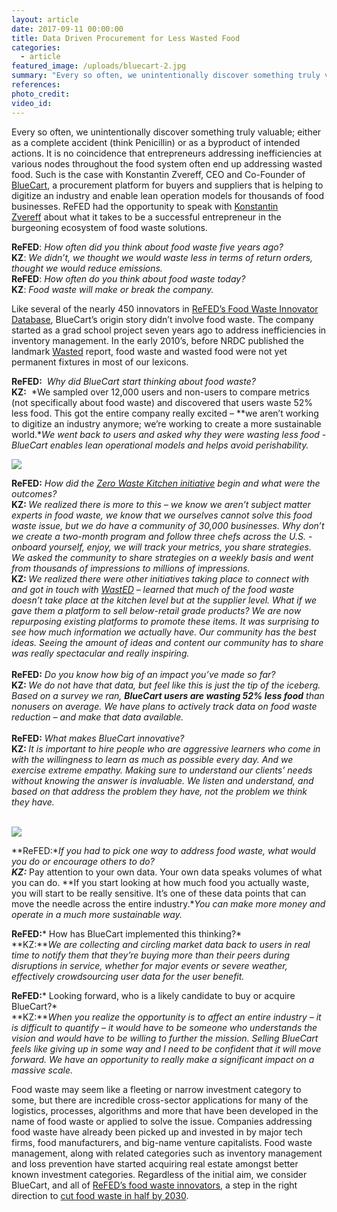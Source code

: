```yaml
---
layout: article
date: 2017-09-11 00:00:00
title: Data Driven Procurement for Less Wasted Food
categories:
  - article
featured_image: /uploads/bluecart-2.jpg
summary: "Every so often, we unintentionally discover something truly valuable; either as a complete accident (think Penicillin) or as a byproduct of intended actions. It is no coincidence that entrepreneurs addressing inefficiencies at various nodes throughout the food system often end up addressing wasted food. Such is the case with Konstantin Zvereff, CEO and Co-Founder of BlueCart, a procurement platform for buyers and suppliers that is helping to digitize an industry and enable lean operation models for thousands of food businesses. ReFED had the opportunity to speak with Konstantin Zvereff\_about what it takes to be a successful entrepreneur in the burgeoning ecosystem of food waste solutions."
references:
photo_credit:
video_id:
---
```



Every so often, we unintentionally discover something truly valuable; either as a complete accident (think Penicillin) or as a byproduct of intended actions. It is no coincidence that entrepreneurs addressing inefficiencies at various nodes throughout the food system often end up addressing wasted food. Such is the case with Konstantin Zvereff, CEO and Co-Founder of [BlueCart](https://www.bluecart.com/), a procurement platform for buyers and suppliers that is helping to digitize an industry and enable lean operation models for thousands of food businesses. ReFED had the opportunity to speak with [Konstantin Zvereff](https://www.bluecart.com/team.html)&nbsp;about what it takes to be a successful entrepreneur in the burgeoning ecosystem of food waste solutions.

**ReFED**: *How often did you think about food waste five years ago?*<br>**KZ**: *We didn’t, we thought we would waste less in terms of return orders, thought we would reduce emissions.*<br>**ReFED**: *How often do you think about food waste today?*<br>**KZ**: *Food waste will make or break the company.*

Like several of the nearly 450 innovators in [ReFED’s Food Waste Innovator Database](http://www.refed.com/tools/innovator-database/), BlueCart’s origin story didn’t involve food waste. The company started as a grad school project seven years ago to address inefficiencies in inventory management. In the early 2010’s, before NRDC published the landmark [Wasted](https://www.nrdc.org/sites/default/files/wasted-food-IP.pdf) report, food waste and wasted food were not yet permanent fixtures in most of our lexicons.

**ReFED:**&nbsp; *Why did BlueCart start thinking about food waste?*<br>**KZ:**&nbsp; *We sampled over 12,000 users and non-users to compare metrics (not specifically about food waste) and discovered that users waste 52% less food. This got the entire company really excited – **we aren’t working to digitize an industry anymore; we’re working to create a more sustainable world.**We went back to users and asked why they were wasting less food - BlueCart enables lean operational models and helps avoid perishability.*

![](/uploads/versions/bluecart-1-1---x----512-358x---.png)

<div><strong>ReFED:</strong> <em>How did the <a href="https://www.bluecart.com/zwk.html">Zero Waste Kitchen initiative</a> begin and what were the outcomes?</em><br /><strong>KZ: </strong><em>We realized there is more to this &ndash; we know we aren&rsquo;t subject matter experts in food waste, we know that we ourselves cannot solve this food waste issue, but we do have a community of 30,000 businesses. Why don&rsquo;t we create a two-month program and follow three chefs across the U.S. - onboard yourself, enjoy, we will track your metrics, you share strategies. We asked the community to share strategies on a weekly basis and went from thousands of impressions to millions of impressions.</em><br /><strong>KZ: </strong><em>We realized there were other initiatives taking place to connect with and got in touch with <a href="http://www.wastedlondon.com/history">WastED</a> &ndash; learned that much of the food waste doesn&rsquo;t take place at the kitchen level but at the supplier level. What if we gave them a platform to sell below-retail grade products? We are now repurposing existing platforms to promote these items. It was surprising to see how much information we actually have. Our community has the best ideas. Seeing the amount of ideas and content our community has to share was really spectacular and really inspiring.</em><br /><strong><br />ReFED:</strong> <em>Do you know how big of an impact you&rsquo;ve made so far?</em><br /><strong>KZ: </strong><em>We do not have that data, but feel like this is just the tip of the iceberg. Based on a survey we ran, <strong>BlueCart users are wasting 52% less food</strong> than nonusers on average. We have plans to actively track data on food waste reduction &ndash; and make that data available.</em></div>

<div>&nbsp;</div>

<div><strong>ReFED:</strong> <em>What makes BlueCart innovative?</em><br /><strong>KZ: </strong><em>It is important to hire people who are aggressive learners who come in with the willingness to learn as much as possible every day. And we exercise extreme empathy. Making sure to understand our clients&rsquo; needs without knowing the answer is invaluable. We listen and understand, and based on that address the problem they have, not the problem we think they have.</em></div>

<div>&nbsp;</div>

![](/uploads/versions/bluecart-3---x----808-658x---.png)

**ReFED:***If you had to pick one way to address food waste, what would you do or encourage others to do?*<br>**KZ:*** Pay attention to your own data. Your own data speaks volumes of what you can do. **If you start looking at how much food you actually waste, you will start to be really sensitive. It’s one of these data points that can move the needle across the entire industry.**You can make more money and operate in a much more sustainable way.*

**ReFED:*** How has BlueCart implemented this thinking?*<br>**KZ:***We are collecting and circling market data back to users in real time to notify them that they’re buying more than their peers during disruptions in service, whether for major events or severe weather, effectively crowdsourcing user data for the user benefit.*

**ReFED:*** Looking forward, who is a likely candidate to buy or acquire BlueCart?*<br>**KZ:***When you realize the opportunity is to affect an entire industry – it is difficult to quantify – it would have to be someone who understands the vision and would have to be willing to further the mission. Selling BlueCart feels like giving up in some way and I need to be confident that it will move forward. We have an opportunity to really make a significant impact on a massive scale.*

Food waste may seem like a fleeting or narrow investment category to some, but there are incredible cross-sector applications for many of the logistics, processes, algorithms and more that have been developed in the name of food waste or applied to solve the issue. Companies addressing food waste have already been picked up and invested in by major tech firms, food manufacturers, and big-name venture capitalists. Food waste management, along with related categories such as inventory management and loss prevention have started acquiring real estate amongst better known investment categories. Regardless of the initial aim, we consider BlueCart, and all of [ReFED’s food waste innovators](http://www.refed.com/tools/innovator-database/), a step in the right direction to [cut food waste in half by 2030](https://www.epa.gov/sustainable-management-food/united-states-2030-food-loss-and-waste-reduction-goal).